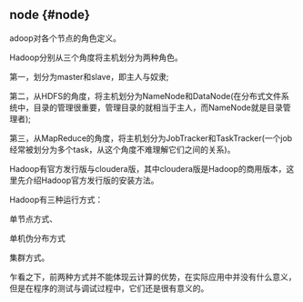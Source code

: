 ## node {#node}

adoop对各个节点的角色定义。

Hadoop分别从三个角度将主机划分为两种角色。

第一，划分为master和slave，即主人与奴隶;

第二，从HDFS的角度，将主机划分为NameNode和DataNode(在分布式文件系统中，目录的管理很重要，管理目录的就相当于主人，而NameNode就是目录管理者);

第三，从MapReduce的角度，将主机划分为JobTracker和TaskTracker(一个job经常被划分为多个task，从这个角度不难理解它们之间的关系)。

Hadoop有官方发行版与cloudera版，其中cloudera版是Hadoop的商用版本，这里先介绍Hadoop官方发行版的安装方法。

Hadoop有三种运行方式：

单节点方式、

单机伪分布方式

集群方式。

乍看之下，前两种方式并不能体现云计算的优势，在实际应用中并没有什么意义，但是在程序的测试与调试过程中，它们还是很有意义的。